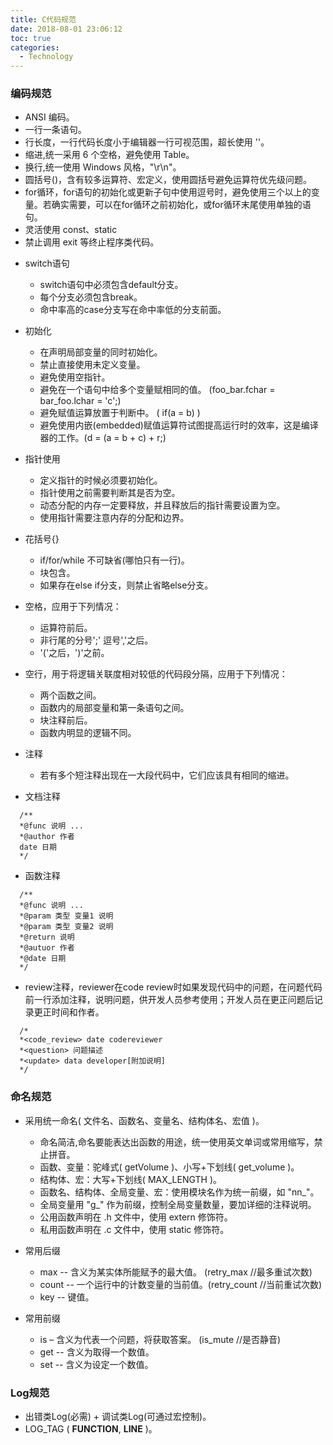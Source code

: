 ```yaml
---
title: C代码规范
date: 2018-08-01 23:06:12
toc: true
categories:
  - Technology
---
```


### 编码规范
* ANSI 编码。
* 一行一条语句。
* 行长度，一行代码长度小于编辑器一行可视范围，超长使用 '\'。
* 缩进,统一采用 6 个空格，避免使用 Table。
* 换行,统一使用 Windows 风格，"\r\n"。
* 圆括号()，含有较多运算符、宏定义，使用圆括号避免运算符优先级问题。
* for循环，for语句的初始化或更新子句中使用逗号时，避免使用三个以上的变量。若确实需要，可以在for循环之前初始化，或for循环末尾使用单独的语句。
* 灵活使用 const、static
* 禁止调用 exit 等终止程序类代码。
<!--more-->
* switch语句
  * switch语句中必须包含default分支。
  * 每个分支必须包含break。
  * 命中率高的case分支写在命中率低的分支前面。

* 初始化
  * 在声明局部变量的同时初始化。
  * 禁止直接使用未定义变量。
  * 避免使用空指针。
  * 避免在一个语句中给多个变量赋相同的值。 (foo_bar.fchar = bar_foo.lchar = 'c';)
  * 避免赋值运算放置于判断中。 ( if(a = b) )
  * 避免使用内嵌(embedded)赋值运算符试图提高运行时的效率，这是编译器的工作。(d = (a = b + c) + r;)

* 指针使用
  * 定义指针的时候必须要初始化。
  * 指针使用之前需要判断其是否为空。
  * 动态分配的内存一定要释放，并且释放后的指针需要设置为空。
  * 使用指针需要注意内存的分配和边界。

* 花括号{}
  * if/for/while 不可缺省(哪怕只有一行)。
  * 块包含。
  * 如果存在else if分支，则禁止省略else分支。

* 空格，应用于下列情况：
  * 运算符前后。
  * 非行尾的分号';' 逗号','之后。
  * '('之后，')'之前。

* 空行，用于将逻辑关联度相对较低的代码段分隔，应用于下列情况：
  * 两个函数之间。
  * 函数内的局部变量和第一条语句之间。
  * 块注释前后。
  * 函数内明显的逻辑不同。

* 注释
  * 若有多个短注释出现在一大段代码中，它们应该具有相同的缩进。

* 文档注释
```
  /**
  *@func 说明 ...
  *@author 作者
  date 日期
  */
```

* 函数注释
```
  /**
  *@func 说明 ...
  *@param 类型 变量1 说明
  *@param 类型 变量2 说明
  *@return 说明
  *@autuor 作者
  *@date 日期
  */
```
* review注释，reviewer在code review时如果发现代码中的问题，在问题代码前一行添加注释，说明问题，供开发人员参考使用；开发人员在更正问题后记录更正时间和作者。
```
  /*
  *<code_review> date codereviewer
  *<question> 问题描述
  *<update> data developer[附加说明]
  */
```
### 命名规范
* 采用统一命名( 文件名、函数名、变量名、结构体名、宏值 )。
  * 命名简洁,命名要能表达出函数的用途，统一使用英文单词或常用缩写，禁止拼音。
  * 函数、变量：驼峰式( getVolume )、小写+下划线( get_volume )。
  * 结构体、宏：大写+下划线( MAX_LENGTH )。
  * 函数名、结构体、全局变量、宏：使用模块名作为统一前缀，如 "nn_"。
  * 全局变量用 "g_" 作为前缀，控制全局变量数量，要加详细的注释说明。
  * 公用函数声明在 .h 文件中，使用 extern 修饰符。
  * 私用函数声明在 .c 文件中，使用 static 修饰符。

* 常用后缀
  * max -- 含义为某实体所能赋予的最大值。  (retry_max     //最多重试次数)
  * count -- 一个运行中的计数变量的当前值。(retry_count   //当前重试次数)
  * key -- 键值。

* 常用前缀
  * is – 含义为代表一个问题，将获取答案。  (is_mute       //是否静音)
  * get -- 含义为取得一个数值。
  * set -- 含义为设定一个数值。

### Log规范
* 出错类Log(必需) + 调试类Log(可通过宏控制)。
* LOG_TAG ( __FUNCTION__, __LINE__ )。


